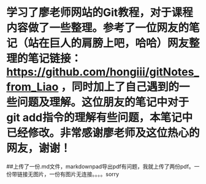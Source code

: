 # 学习了廖老师网站的Git教程，对于课程内容做了一些整理。参考了一位网友的笔记（站在巨人的肩膀上吧，哈哈）网友整理的笔记链接：https://github.com/hongiii/gitNotes_from_Liao ，同时加上了自己遇到的一些问题及理解。这位朋友的笔记中对于git add指令的理解有些问题，本笔记中已经修改。非常感谢廖老师及这位热心的网友，谢谢！
##上传了一份.md文件，markdownpad导出pdf有问题，我就上传了两份pdf。一份带链接无图片，一份有图片无连接。。。。sorry
